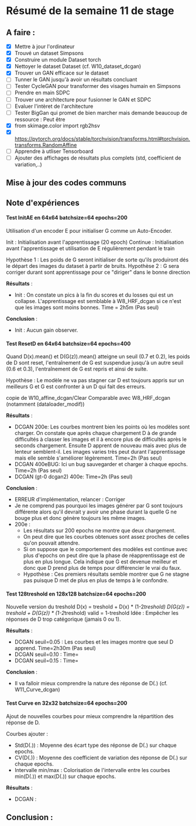 # Résumé de la semaine 11 de stage


## A faire :

- [x]  Mettre à jour l'ordinateur
- [x]  Trouvé un dataset Simpsons
- [x]  Construire un module Dataset torch
- [x]  Nettoyer le dataset Dataset (cf. W10_dataset_dcgan)
- [x]  Trouver un GAN efficace sur le dataset
- [ ] Tunner le GAN jusqu'à avoir un résultats concluant
- [ ] Tester CycleGAN pour transformer des visages humain en Simpsons
- [ ] Prendre en main SDPC
- [ ] Trouver une architecture pour fusionner le GAN et SDPC
- [ ] Evaluer l'intèret de l'architecture
- [ ] Tester BigGan qui promet de bien marcher mais demande beaucoup de ressource : Peut être
- [x] from skimage.color import rgb2hsv
- [x] https://pytorch.org/docs/stable/torchvision/transforms.html#torchvision.transforms.RandomAffine
- [ ] Apprendre à utliser Tensorboard
- [ ] Ajouter des affichages de résultats plus complets (std, coefficient de variation,..)

## Mise à jour des codes communs

## Note d'expériences
  
#### Test InitAE en 64x64 batchsize=64 epochs=200 
Utilisation d'un encoder E pour initialiser G comme un Auto-Encoder.

Init : Initialisation avant l'apprentissage (20 epoch)
Continue : Initialisation avant l'apprentissage et utilisation de E régulièrement pendant le train

Hypothèse 1 : Les poids de G seront initialiser de sorte qu'ils produiront dés le départ des images du dataset à partir de bruits.
Hypothèse 2 : G sera corriger durant sont apprentissage pour ce "diriger" dans le bonne direction 

__Résultats__ :
  - Init : On constate un pics à la fin du scores et du losses qui est un collapse. L'apprentissage est semblable à W8_HRF_dcgan si ce n'est que les images sont moins bonnes.
    Time = 2h5m (Pas seul)
		
__Conclusion__ :
  - Init : Aucun gain observer.

#### Test ResetD en 64x64 batchsize=64 epochs=400 
Quand D(x).mean() et D(G(z)).mean() atteigne un seuil (0.7 et 0.2), les poids de D sont reset, l'entraînement de G est suspendue jusqu'à un autre seuil (0.6 et 0.3), l'entraînement de G est repris et ainsi de suite. 

Hypothèse : Le modèle ne va pas stagner car D est toujours appris sur un meilleurs G et G est confronter à un D qui fait des erreurs.

copie de W10_affine_dcgan/Clear
Comparable avec W8_HRF_dcgan (notamment (dataloader_modif))

__Résultats__ :
  - DCGAN 200e: Les courbes montrent bien les points où les modèles sont charger. On constate que après chaque chargement D à de grande difficultés à classer les images et il à encore plus de difficultés après le seconds chargement. Ensuite D apprent de nouveau mais avec plus de lenteur semblent-il. Les images varies très peut durant l'apprentissage mais elle semble s'améliorer légèrement.
    Time=2h (Pas seul)
  - DCGAN 400eBUG: Ici un bug sauvegarder et charger à chaque epochs.
    Time=2h (Pas seul)
  - DCGAN (gt-0 dcgan2) 400e: 
    Time=2h (Pas seul)
		
__Conclusion__ :
  - ERREUR d'implémentation, relancer : Corriger
  - Je ne comprend pas pourquoi les images générer par G sont toujours différente alors qu'il devrait y avoir une phase durant la quelle G ne bouge plus et donc génère toujours les même images.
  - 200e :
    - Les résultats sur 200 epochs ne montre que deux chargement.
    - On peut dire que les courbes obtenues sont assez proches de celles qu'on pouvait attendre.
    - Si on suppose que le comportement des modèles est continue avec plus d'epochs on peut dire que la phase de réapprentissage est de plus en plus longue. Cela indique que G est devenue meilleur et donc que D prend plus de temps pour différencier le vrai du faux.
    - Hypothèse : Ces premiers résultats semble montrer que G ne stagne pas puisque D met de plus en plus de temps à le confondre. 

#### Test 128treshold en 128x128 batchsize=64 epochs=200 
Nouvelle version du treshold
D(x) = treshold + D(x) * (1-2*treshold)
D(G(z)) = treshold + D(G(z)) * (1-2*treshold)
valid = 1-treshold
Idée : Empêcher les réponses de D trop catégorique (jamais 0 ou 1).

__Résultats__ :
  - DCGAN seuil=0.05 : Les courbes et les images montre que seul D apprend.
    Time=2h30m (Pas seul)
  - DCGAN seuil=0.10 :
    Time=
  - DCGAN seuil=0.15 :
    Time=
		
__Conclusion__ :
  - Il va falloir mieux comprendre la nature des réponse de D(.) (cf. W11_Curve_dcgan)

#### Test Curve en 32x32 batchsize=64 epochs=200 
Ajout de nouvelles courbes pour mieux comprendre la répartition des réponse de D.

Courbes ajouter :
  - Std(D(.)) : Moyenne des écart type des réponse de D(.) sur chaque epochs.
  - CV(D(.)) : Moyenne des coefficient de variation des réponse de D(.) sur chaque epochs.
  - Intervalle min/max : Colorisation de l'intervalle entre les courbes min(D(.)) et max(D(.)) sur chaque epochs.


__Résultats__ :
  - DCGAN :
		
__Conclusion__ :
  -
